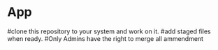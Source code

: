 # App
#clone this repository to your system and work on it.
#add staged files when ready.
#Only Admins have the right to merge all ammendment
